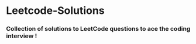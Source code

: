 # Leetcode-Solutions

### Collection of solutions to LeetCode questions to ace the coding interview ! 
